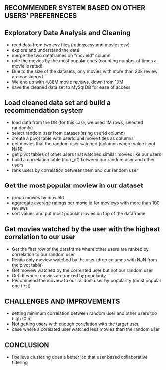 ## RECOMMENDER SYSTEM BASED ON OTHER USERS' PREFERNECES

## Exploratory Data Analysis and Cleaning
- read data from two csv files (ratings.csv and movies.csv)
- explore and understand the data
- merge the two dataframes on "movieId" column
- rate the movies by the most popular ones (counting number of times a movie is rated)
- Due to the size of the datasets, only movies with more than 20k review are considered
- We end up with 4.88M movie reveiws, down from 10M
- save the cleaned data set to MySql DB for ease of access

## Load cleaned data set and build a recommendation system
- load data from the DB (for this case, we used 1M rows, selected randomly)
- select random user from dataset (using userId column)
- create a pivot table with userId and movie titles as columns
- get movies that the random user watched (columns where value isnot NaN)
- get pivot tables of other users that watched similar movies like our users
- build a correlation table (corr_df) between our random user and other users
- rank users by correlation between them and our random user

## Get the most popular moview in our dataset
- group movies by movieId
- aggregate average ratings per movie id for moviews with more than 100 reviews
- sort values and put most popular movies on top of the dataframe

## Get movies watched by the user with the highest correlation to our user
- Get the first row of the dataframe where other users are ranked by correlation to our random user
- Retain only moview watched by the user (drop columns with NaN from the pivot table)
- Get moview watched by the correlated user but not our random user
- Get df where movies are ranked by popularity
- Recommend the moview to our random user by popularity (most popular one first)


## CHALLENGES AND IMPROVEMENTS
- setting minimum correlation between random user and other users too high (0.5)
- Not getting users with enough correlation with the target user
- case where a corelated user watched less movies than the random user

## CONCLUSION
- I believe clustering does a better job that user based collaborative filtering